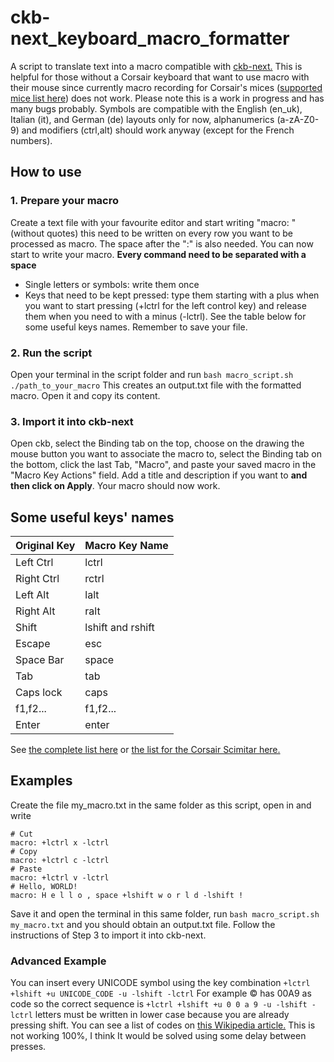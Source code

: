 # ckb-next_keyboard_macro_formatter
A script to translate text into a macro compatible with [ckb-next.](https://github.com/mattanger/ckb-next)
This is helpful for those without a Corsair keyboard that want to use macro with their mouse since currently macro recording for Corsair's mices ([supported mice list here](https://github.com/mattanger/ckb-next#device-support)) does not work. 
Please note this is a work in progress and has many bugs probably. Symbols are compatible with the English (en_uk), Italian (it), and German (de) layouts only for now, alphanumerics (a-zA-Z0-9) and modifiers (ctrl,alt) should work anyway (except for the French numbers).

## How to use

### 1. Prepare your macro
Create a text file with your favourite editor and start writing "macro: " (without quotes) this need to be written on every row you want to be processed as macro. The space after the ":" is also needed.
You can now start to write your macro. **Every command need to be separated with a space**
* Single letters or symbols: write them once 
* Keys that need to be kept pressed: type them starting with a plus when you want to start pressing (+lctrl for the left control key) and release them when you need to with a minus (-lctrl). 
See the table below for some useful keys names. Remember to save your file. 

### 2. Run the script
Open your terminal in the script folder and run `bash macro_script.sh ./path_to_your_macro` 
This creates an output.txt file with the formatted macro. Open it and copy its content.

### 3. Import it into ckb-next
Open ckb, select the Binding tab on the top, choose on the drawing the mouse button you want to associate the macro to, select the Binding tab on the bottom, click the last Tab, "Macro", and paste your saved macro in the "Macro Key Actions" field. Add a title and description if you want to **and then click on Apply**. Your macro should now work.

## Some useful keys' names
Original Key | Macro Key Name
------------ | ----------
Left Ctrl | lctrl
Right Ctrl | rctrl
Left Alt | lalt
Right Alt | ralt
Shift | lshift and rshift
Escape | esc
Space Bar | space
Tab | tab
Caps lock | caps
f1,f2... | f1,f2...
Enter | enter

See [the complete list here](https://github.com/LivingWithHippos/ckb-next_keyboard_macro_formatter/blob/master/keys_names.md) or [the list for the Corsair Scimitar here.](https://github.com/LivingWithHippos/ckb-next_keyboard_macro_formatter/blob/master/keys_names_scimitair.md)

## Examples

Create the file my_macro.txt in the same folder as this script, open in and write
```
# Cut
macro: +lctrl x -lctrl
# Copy
macro: +lctrl c -lctrl
# Paste
macro: +lctrl v -lctrl
# Hello, WORLD!
macro: H e l l o , space +lshift w o r l d -lshift !
```             

Save it and open the terminal in this same folder, run `bash macro_script.sh my_macro.txt` and you should obtain an output.txt file. Follow the instructions of Step 3 to import it into ckb-next.

### Advanced Example

You can insert every UNICODE symbol using the key combination
`+lctrl +lshift +u UNICODE_CODE -u -lshift -lctrl`
For example © has 00A9 as code so the correct sequence is 
`+lctrl +lshift +u 0 0 a 9 -u -lshift -lctrl`
letters must be written in lower case because you are already pressing shift. You can see a list of codes on [this Wikipedia article.](https://en.wikipedia.org/wiki/List_of_Unicode_characters)
This is not working 100%, I think It would be solved using some delay between presses.
 
